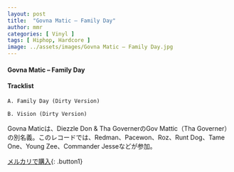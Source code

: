 ```yaml
---
layout: post
title:  "Govna Matic – Family Day"
author: mmr
categories: [ Vinyl ]
tags: [ Hiphop, Hardcore ]
image: ../assets/images/Govna Matic – Family Day.jpg
---
```


#### Govna Matic – Family Day

#### Tracklist
```md
A. Family Day (Dirty Version)

B. Vision (Dirty Version)
```

Govna Maticは、Diezzle Don & Tha GovernerのGov Mattic（Tha Governer）の別名義。このレコードでは、Redman、Pacewon、Roz、Runt Dog、Tame One、Young Zee、Commander Jesseなどが参加。

[メルカリで購入](https://jp.mercari.com/item/m48545639837){: .button1}

